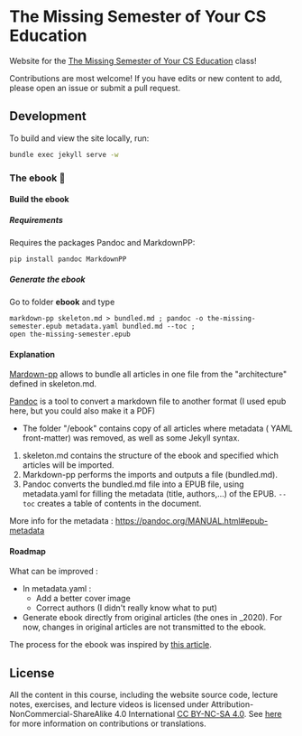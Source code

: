 # The Missing Semester of Your CS Education

Website for the [The Missing Semester of Your CS Education](https://missing.csail.mit.edu/) class!

Contributions are most welcome! If you have edits or new content to add, please
open an issue or submit a pull request.

## Development

To build and view the site locally, run:

```bash
bundle exec jekyll serve -w
```


### The ebook 📕
#### Build the ebook
##### Requirements
Requires the packages Pandoc and MarkdownPP:

```
pip install pandoc MarkdownPP
```

##### Generate the ebook
Go to folder **ebook** and type
```
markdown-pp skeleton.md > bundled.md ; pandoc -o the-missing-semester.epub metadata.yaml bundled.md --toc ;
open the-missing-semester.epub
```
#### Explanation

[Mardown-pp](https://github.com/jreese/markdown-pp) allows to bundle all articles in one file from the "architecture" defined in skeleton.md. 

[Pandoc](https://pandoc.org/) is a tool to convert a markdown file to another format (I used epub here, but you could also make it a PDF)

- The folder "/ebook" contains copy of all articles where metadata ( YAML front-matter) was removed, as well as some Jekyll syntax.

1. skeleton.md contains the structure of the ebook and specified which articles will be imported.
2. Markdown-pp performs the imports and outputs a file (bundled.md).
3. Pandoc converts the bundled.md file into a EPUB file, using metadata.yaml for filling the metadata (title, authors,...) of the EPUB. `--toc` creates a table of contents in the document.

More info for the metadata : https://pandoc.org/MANUAL.html#epub-metadata


#### Roadmap
What can be improved : 
- In metadata.yaml : 
    - Add a better cover image
    - Correct authors (I didn't really know what to put)
- Generate ebook directly from original articles (the ones in _2020). For now, changes in original articles are not transmitted to the ebook.

The process for the ebook was inspired by [this article](https://medium.com/@davidgrophland/making-an-ebook-from-markdown-to-kindle-cf224326b1a2).
## License

All the content in this course, including the website source code, lecture notes, exercises, and lecture videos is licensed under Attribution-NonCommercial-ShareAlike 4.0 International [CC BY-NC-SA 4.0](https://creativecommons.org/licenses/by-nc-sa/4.0/). See [here](https://missing.csail.mit.edu/license) for more information on contributions or translations.
